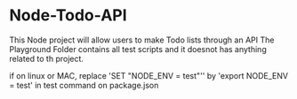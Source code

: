 # Node-Todo-API
This Node project will allow users to make Todo lists through an API
The Playground Folder contains all test scripts and it doesnot has anything related to th project.

if on linux or MAC, replace 'SET \"NODE_ENV = test\"'' by 'export NODE_ENV = test' in test command on package.json